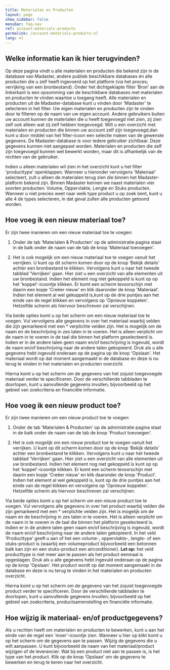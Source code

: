 ```yaml
---
title: Materialen en Producten
layout: page
show_sidebar: false
menubar: faq-nav
ref: account-materials-products
permalink: /account-materials-products-nl
lang: nl
---
```


## Welke informatie kan ik hier terugvinden?
Op deze pagina vindt u alle materialen en producten die bekend zijn in de database van Madaster, andere publiek beschikbare databases én alle producten die u zelf heeft ingevoerd op het platform (via het proces; verrijking van een bronbestand). Onder het dichtgeklapte filter ‘Bron’ aan de linkerkant is een opsomming van de beschikbare databases met materialen en producten te vinden waartoe u toegang heeft. Alle materialen en producten uit de Madaster-database kunt u vinden door 'Madaster' te selecteren in het filter. Uw eigen materialen en producten zijn te vinden door te filteren op de naam van uw eigen account. Andere gebruikers buiten uw account kunnen de materialen die u heeft toegevoegd niet zien, zij zien zelf ook alleen wat zij zelf hebben toegevoegd. Wilt u een overzicht met materialen en producten die binnen uw account zelf zijn toegevoegd,dan kunt u door middel van het filter-icoon een selectie maken van de gewenste gegevens. De Madaster-database is voor iedere gebruiker zichtbaar. Deze gegevens kunnen niet aangepast worden. Materialen en producten die zelf zijn toegevoegd kunnen wel bewerkt worden, maar dit is afhankelijk van de rechten van de gebruiker.

Indien u alleen materialen wil zien in het overzicht kunt u het filter 'producttype' openklappen. Wanneer u hieronder vervolgens 'Materiaal' selecteert, zult u alleen de materialen terug zien die binnen het Madaster-platform bekend zijn. Binnen Madaster kennen we naast materialen vier soorten producten: Volume, Oppervlakte, Lengte en Stuks producten. Wanneer u niet precies weet naar welk type product u op zoek bent, kunt u alle 4 de types selecteren, in dat geval zullen alle producten getoond worden.

## Hoe voeg ik een nieuw materiaal toe?
Er zijn twee manieren om een nieuw materiaal toe te voegen:
1. Onder de tab 'Materialen & Producten' op de administratie pagina staat in de balk onder de naam van de tab de knop 'Materiaal toevoegen'. 

2. Het is ook mogelijk om een nieuw materiaal toe te voegen vanuit het verrijken. U kunt op dit scherm komen door op de knop ‘Bekijk details’ achter een bronbestand te klikken. Vervolgens kunt u naar het tweede tabblad 'Verrijken' gaan. Hier ziet u een overzicht van alle elementen uit uw bronbestand. Indien het element nog niet gekoppeld is kunt op op het 'koppel'-icoontje klikken. Er komt een scherm tevoorschijn met daarin een kopje 'Creëer nieuw' en klik daaronder de knop 'Materiaal'. Indien het element al wel gekoppeld is,kunt op de drie puntjes aan het einde van de regel klikken en vervolgens op 'Opnieuw koppelen'. Hetzelfde scherm als hiervoor beschreven zal verschijnen.

Via beide opties komt u op het scherm om een nieuw materiaal toe te voegen. Vul vervolgens alle gegevens in over het materiaal waarbij velden die zijn gemarkeerd met een * verplichte velden zijn. Het is mogelijk om de naam en de beschrijving in zes talen in te voeren. Het is alleen verplicht om de naam in te voeren in de taal die binnen het platform geselecteerd is. Indien er in de andere talen geen naam en/of beschrijving is ingevuld, wordt de naam en/of beschrijving naar de andere talen gekopieerd. Druk als u alle gegevens hebt ingevuld onderaan op de pagina op de knop 'Opslaan'. Het materiaal wordt op dat moment aangemaakt in de database en deze is nu terug te vinden in het materialen en producten overzicht.

Hierna komt u op het scherm om de gegevens van het zojuist toegevoegde materiaal verder te specificeren. Door de verschillende tabbladen te doorlopen, kunt u aanvullende gegevens invullen; bijvoorbeeld op het gebied van zoekcriteria en financiële informatie.

## Hoe voeg ik een nieuw product toe?
Er zijn twee manieren om een nieuw product toe te voegen:
1.  Onder de tab 'Materialen & Producten' op de administratie pagina staat in de balk onder de naam van de tab de knop 'Product toevoegen'. 

2.  Het is ook mogelijk om een nieuw product toe te voegen vanuit het verrijken. U kunt op dit scherm komen door op de knop ‘Bekijk details’ achter een bronbestand te klikken. Vervolgens kunt u naar het tweede tabblad 'Verrijken' gaan. Hier ziet u een overzicht van alle elementen uit uw bronbestand. Indien het element nog niet gekoppeld is kunt op op het 'koppel'-icoontje klikken. Er komt een scherm tevoorschijn met daarin een kopje 'Creëer nieuw' en klik daaronder de knop 'Product'. Indien het element al wel gekoppeld is, kunt op de drie puntjes aan het einde van de regel klikken en vervolgens op 'Opnieuw koppelen'. Hetzelfde scherm als hiervoor beschreven zal verschijnen.

Via beide opties komt u op het scherm om een nieuw product toe te voegen. Vul vervolgens alle gegevens in over het product waarbij velden die zijn gemarkeerd met een * verplichte velden zijn. Het is mogelijk om de naam en de beschrijving in zes talen in te voeren. Het is alleen verplicht om de naam in te voeren in de taal die binnen het platform geselecteerd is. Indien er in de andere talen geen naam en/of beschrijving is ingevuld, wordt de naam en/of beschrijving naar de andere talen gekopieerd. In het veld ‘Producttype’ geeft u aan of het een volume-, oppervlakte-, lengte- of een stuks-product is (waarbij een volumeproduct bijvoorbeeld een betonnen balk kan zijn en een stuks-product een airconditioner). **Let op:** het veld producttype is niet meer aan te passen als het product eenmaal is opgeslagen.  Druk als u alle gegevens hebt ingevuld onderaan op de pagina op de knop 'Opslaan'. Het product wordt op dat moment aangemaakt in de database en deze is nu terug te vinden in het materialen en producten overzicht.

Hierna komt u op het scherm om de gegevens van het zojuist toegevoegde product verder te specificeren. Door de verschillende tabbladen te doorlopen, kunt u aanvullende gegevens invullen; bijvoorbeeld op het gebied van zoekcriteria, productsamenstelling en financiële informatie.

## Hoe wijzig ik materiaal- en/of productgegevens?
Als u rechten heeft om materialen en producten te bewerken, kunt u aan het einde van de regel een 'moer'-icoontje zien. Wanneer u hier op klikt komt u op het scherm om de gegevens aan te passen. Wijzig de gegevens die u wilt aanpassen. U kunt bijvoorbeeld de naam van het materiaal/product wijzigen of de leverancier. Wat bij een product niet aan te passen is, is het type van het product.
Klik op de knop ‘Opslaan’ om de gegevens te bewerken en terug te keren naar het overzicht.